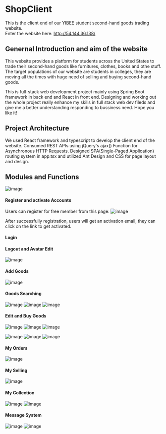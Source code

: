 # ShopClient
This is the client end of our YIBEE student second-hand goods trading website.       
Enter the website here: http://54.144.36.138/

## Genernal Introduction and aim of the website
This website provides a platform for students across the United States to trade their second-hand goods like furnitures, clothes, books and othe stuff. The target populations of our website are students in colleges, they are moving all the times with huge need of selling and buying second-hand goods.

This is full-stack web development project mainly using Spring Boot framework in back end and React in front end. Designing and working out the whole project really enhance my skills in full stack web dev fileds and give me a better understanding responding to bussiness need. Hope you like it!

## Project Architecture
We used React framework and typescript to develop the client end of the website. Consumed REST APIs using jQuery's ajax() Function for Asynchronous HTTP Requests. Designed SPA(Single-Paged Application) routing system in app.tsx and utilized Ant Design and CSS for page layout and design.

## Modules and Functions

![image](https://github.com/Shichao97/README-Image/blob/master/navigation.png)
#### Register and activate Accounts 
Users can register for free member from this page:
![image](https://github.com/Shichao97/README-Image/blob/master/register.png)

After successfully registration, users will get an activation email, they can click on the link to get activated.

#### Login 


#### Logout and Avatar Edit 
![image](https://github.com/Shichao97/README-Image/blob/master/logout_and_avatar.png)
#### Add Goods
![image](https://github.com/Shichao97/README-Image/blob/master/addgoods.png)

#### Goods Searching
![image](https://github.com/Shichao97/README-Image/blob/master/searchgoods1.png)
![image](https://github.com/Shichao97/README-Image/blob/master/searchgoods2.png)
![image](https://github.com/Shichao97/README-Image/blob/master/buy_goods.png)


#### Edit and Buy Goods
![image](https://github.com/Shichao97/README-Image/blob/master/edit1.png)
![image](https://github.com/Shichao97/README-Image/blob/master/buygoods.png)
![image](https://github.com/Shichao97/README-Image/blob/master/confirm_buy.png)

![image](https://github.com/Shichao97/README-Image/blob/master/payment.png)
![image](https://github.com/Shichao97/README-Image/blob/master/leave_payment.png)
![image](https://github.com/Shichao97/README-Image/blob/master/payment_success.png)

#### My Orders
![image](https://github.com/Shichao97/README-Image/blob/master/myorderd.png)
#### My Selling
![image](https://github.com/Shichao97/README-Image/blob/master/My_selling.png)


#### My Collection
![image](https://github.com/Shichao97/README-Image/blob/master/like_and_dislike.png)
![image](https://github.com/Shichao97/README-Image/blob/master/my_collection.png)

#### Message System
![image](https://github.com/Shichao97/README-Image/blob/master/talk_to_seller.png)
![image](https://github.com/Shichao97/README-Image/blob/master/message_system.png)

